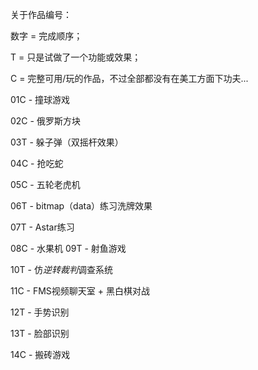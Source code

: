 关于作品编号：

数字 = 完成顺序；

T = 只是试做了一个功能或效果；

C = 完整可用/玩的作品，不过全部都没有在美工方面下功夫...

01C - 撞球游戏

02C - 俄罗斯方块

03T - 躲子弹（双摇杆效果）

04C - 抢吃蛇

05C - 五轮老虎机

06T - bitmap（data）练习洗牌效果

07T - Astar练习

08C - 水果机
09T - 射鱼游戏

10T - 仿*逆转裁判*调查系统

11C - FMS视频聊天室 + 黑白棋对战

12T - 手势识别

13T - 脸部识别

14C - 搬砖游戏
